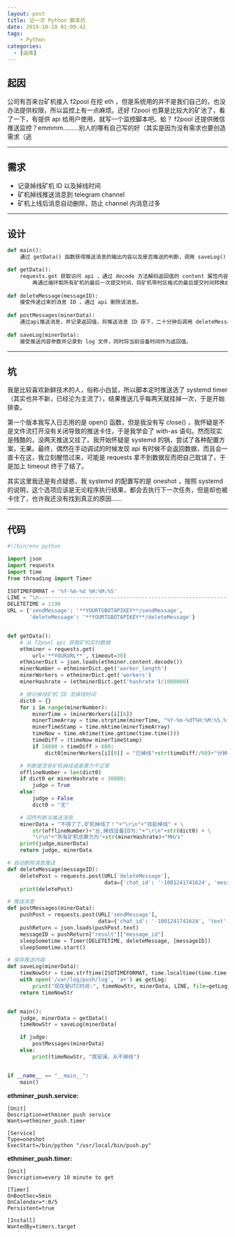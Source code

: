 ```yaml
---
layout: post
title: 记一次 Python 脚本坑
date: 2019-10-10 01:09:42
tags:  
    - Python
categories:
  - [运维]
---
```


## 起因

公司有百来台矿机接入 f2pool 在挖 eth ，但是系统用的并不是我们自己的，也没办法提供权限，所以监控上有一点麻烦。还好 f2pool 也算是比较大的矿池了，看了一下，有提供 api 给用户使用，就写一个监控脚本吧。蛤？ f2pool 还提供微信推送监控？emmmm………别人的哪有自己写的好（其实是因为没有需求也要创造需求（逃

---
## 需求

- 记录掉线矿机 ID 以及掉线时间
- 矿机掉线推送消息到 telegram channel 
- 矿机上线后消息自动删除，防止 channel 内消息过多
---
## 设计

```python   
def main():
    通过 getData() 函数获得推送消息的输出内容以及是否推送的判断，调用 saveLog() 函数并将推送消息内容作为传参，同时将接收系统当前时间的返回值，通过 if 判断消息是否推送，如推送则调用 postMessages()函数开始推送。

def getData(): 
    requests.get 获取访问 api ，通过 decode 方法解码返回值的 content 属性内容，得到完整的 json 数据。然后通过 json.loads 将 json 数据转换成 dict 数据，通过 get 方法取得矿机总数，总算力以及所有矿机详细数据。
        再通过循环取所有矿机的最后一次提交时间，将矿机带时区格式的最后提交时间转换成时间戳格式与当前时间比对，超过十分钟的就算掉线矿机。同时为避免下架矿机频繁推送造成影响，选择掉线超过八小时则默认掉线设备，不予统计。将所有掉线设备计入列表，并综合所有数据产生输出以及是否推送的判断作为返回值。
    
def deleteMessage(messageID):
    接受传递过来的消息 ID ，通过 api 删除该消息。
    
def postMessages(minerData):
    通过api推送消息，并记录返回值，将推送消息 ID 存下，二十分钟后调用 deleteMessage() 函数自动删除该消息，防止 channel 内消息过多，影响查看。
    
def saveLog(minerData):
    接受推送内容参数并记录到 log 文件，同时将当前设备时间作为返回值。
```
----
## 坑


我是比较喜欢新鲜技术的人，俗称小白鼠，所以脚本定时推送选了 systemd timer （其实也并不新，已经沦为主流了），结果推送几乎每两天就挂掉一次，于是开始排查。

第一个版本我写入日志用的是 open() 函数，但是我没有写 close() ，我怀疑是不是文件流打开没有关闭导致的推送卡住，于是我学会了 with-as 语句。然而现实是残酷的，没两天推送又挂了。我开始怀疑是 systemd 的锅，尝试了各种配置方案，无果。最终，偶然在手动调试的时候发现 api 有时候不会返回数据，而且会一直卡在这，我立刻醒悟过来，可能是 requests 拿不到数据反而把自己耽误了，于是加上 timeout 终于了结了。

其实这里我还是有点疑惑，我 systemd 的配置写的是 oneshot ，按照 systemd 的说明，这个选项应该是无论程序执行结果，都会去执行下一次任务，但是却也被卡住了，也许我还没有找到真正的原因……

---
## 代码

```python
#!/bin/env python

import json
import requests
import time
from threading import Timer

ISOTIMEFORMAT = '%Y-%m-%d %H:%M:%S'
LINE = "\n-------------------------------------------------------------------------------------------------------"
DELETETIME = 1190
URL = {'sendMessage': '**YOURTGBOTAPIKEY**/sendMessage',
       'deleteMessage': '**YOURTGBOTAPIKEY**/deleteMessage'}


def getData():
    # 从 f2pool api 获取矿机实时数据
    ethminer = requests.get(
        url='**YOURURL**', timeout=30)
    ethminerDict = json.loads(ethminer.content.decode())
    minerNumber = ethminerDict.get('worker_length')
    minerWorkers = ethminerDict.get('workers')
    minerHashrate = (ethminerDict.get('hashrate')/1000000)

    # 统计掉线矿机 ID 及掉线时间
    dict0 = {}
    for i in range(minerNumber):
        minerTime = (minerWorkers[i][6])
        minerTimeArray = time.strptime(minerTime, "%Y-%m-%dT%H:%M:%S.%fZ")
        minerTimeStamp = time.mktime(minerTimeArray)
        timeNow = time.mktime(time.gmtime(time.time()))
        timeDiff = (timeNow-minerTimeStamp)
        if 28800 > timeDiff > 600:
            dict0[minerWorkers[i][0]] = "已掉线"+str(timeDiff//60)+"分钟"

    # 判断是否有矿机掉线或者算力不正常
    offlineNumber = len(dict0)
    if dict0 or minerHashrate < 30000:
        judge = True
    else:
        judge = False
        dict0 = "无"

    # 回传判断与推送消息
    minerData = "不得了了,矿机掉线了！"+"\r\n"+"目前掉线" + \
        str(offlineNumber)+"台,掉线设备ID为:"+"\r\n"+str(dict0) + \
        "\r\n"+"所有矿机总算力为"+str(minerHashrate)+"MH/s"
    print(judge,minerData)
    return judge, minerData

# 自动删除消息推送
def deleteMessage(messageID):
    deletePost = requests.post(URL['deleteMessage'],
                               data={'chat_id': '-1001241741624', 'message_id': messageID})
    print(deletePost)

# 推送消息
def postMessages(minerData):
    pushPost = requests.post(URL['sendMessage'],
                             data={'chat_id': '-1001241741624', 'text': minerData})
    pushReturn = json.loads(pushPost.text)
    messageID = pushReturn["result"]["message_id"]
    sleepSometime = Timer(DELETETIME, deleteMessage, [messageID])
    sleepSometime.start()

# 保存推送内容
def saveLog(minerData):
    timeNowStr = time.strftime(ISOTIMEFORMAT, time.localtime(time.time()))
    with open('/var/log/push/log', 'a+') as getLog:
        print("现在是UTC时间:", timeNowStr, minerData, LINE, file=getLog)
    return timeNowStr


def main():
    judge, minerData = getData()
    timeNowStr = saveLog(minerData)

    if judge:
        postMessages(minerData)
    else:
        print(timeNowStr, "我安澜，从不掉线")


if __name__ == "__main__":
    main()

```

**ethminer_push.service:**
```profile
[Unit]
Description=ethminer push service
Wants=ethminer_push.timer

[Service]
Type=oneshot
ExecStart=/bin/python "/usr/local/bin/push.py"
```

**ethminer_push.timer:**
```profile
[Unit]
Description=every 10 minute to get

[Timer]
OnBootSec=5min
OnCalendar=*:0/5
Persistent=true

[Install]
WantedBy=timers.target


```


